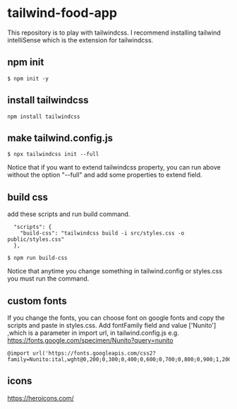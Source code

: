 # tailwind-food-app

This repository is to play with tailwindcss.
I recommend installing tailwind intelliSense which is the extension for tailwindcss.

## npm init

```
$ npm init -y
```

## install tailwindcss

```
npm install tailwindcss
```

## make tailwind.config.js

```
$ npx tailwindcss init --full
```

Notice that if you want to extend tailwindcss property, you can run above without the option "--full" and add some properties to extend field.

## build css

add these scripts and run build command.

```
  "scripts": {
    "build-css": "tailwindcss build -i src/styles.css -o public/styles.css"
  },
```

```
$ npm run build-css
```

Notice that anytime you change something in tailwind.config or styles.css you must run the command.

## custom fonts

If you change the fonts, you can choose font on google fonts and copy the scripts and paste in styles.css.
Add fontFamily field and value ['Nunito'] ,which is a parameter in import url, in tailwind.config.js
e.g.
https://fonts.google.com/specimen/Nunito?query=nunito

```
@import url('https://fonts.googleapis.com/css2?family=Nunito:ital,wght@0,200;0,300;0,400;0,600;0,700;0,800;0,900;1,200;1,300;1,400;1,600;1,700;1,800;1,900&display=swap');
```

## icons

https://heroicons.com/

